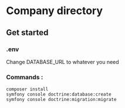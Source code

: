 # Company directory

## Get started

### .env
Change DATABASE_URL to whatever you need

### Commands :
```
composer install
symfony console doctrine:database:create
symfony console doctrine:migration:migrate
```
